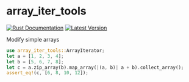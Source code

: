 # array_iter_tools

[![Rust Documentation](https://img.shields.io/crates/v/array_iter_tools?color=blue&label=docs&style=flat-square)][docs.rs]
[![Latest Version](https://img.shields.io/crates/d/array_iter_tools?style=flat-square)][crates.io]

[crates.io]: https://crates.io/crates/array_iter_tools
[docs.rs]: https://docs.rs/array_iter_tools

Modify simple arrays

```rust
use array_iter_tools::ArrayIterator;
let a = [1, 2, 3, 4];
let b = [5, 6, 7, 8];
let c = a.zip_array(b).map_array(|(a, b)| a + b).collect_array();
assert_eq!(c, [6, 8, 10, 12]);
```
